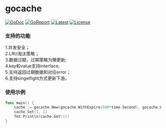 # gocache
[![GoDoc](https://godoc.org/github.com/WeiJiadong/gocache?status.svg)](https://pkg.go.dev/github.com/WeiJiadong/gocache@v1.0.1)
[![GoReport](https://goreportcard.com/badge/github.com/WeiJiadong/gocache)](https://goreportcard.com/report/github.com/WeiJiadong/gocache)
[![Latest](https://img.shields.io/badge/latest-v1.0.1-blue.svg)](https://github.com/WeiJiadong/gocache/tree/v1.0.1)
[![License](https://img.shields.io/badge/License-Apache_2.0-blue.svg)](https://opensource.org/licenses/Apache-2.0)
### 支持的功能
1.并发安全；  
2.LRU淘汰策略；  
3.数据过期，过期策略为懒更新;  
4.key和value支持interface;  
5.支持返回过期数据和对应error；  
6.支持singelfight方式更新下游。

### 使用示例
```go
func main() {
    cache := gocache.New(gocache.WithExpire(500*time.Second), gocache.WithKeyCnt(10))
    cache.Set(1, 1)
    fmt.Println(cache.Get(1))
}
```
